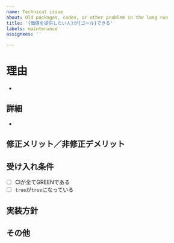 ```yaml
---
name: Technical issue
about: Old packages, codes, or other problem in the long run
title: '{価値を提供したい人}が{ゴール}できる'
labels: maintenance
assignees: ''

---
```


# 理由
- 
## 詳細
-
## 修正メリット／非修正デメリット

## 受け入れ条件
- [ ] CIが全てGREENである
- [ ] `true`が`true`になっている
## 実装方針

## その他
